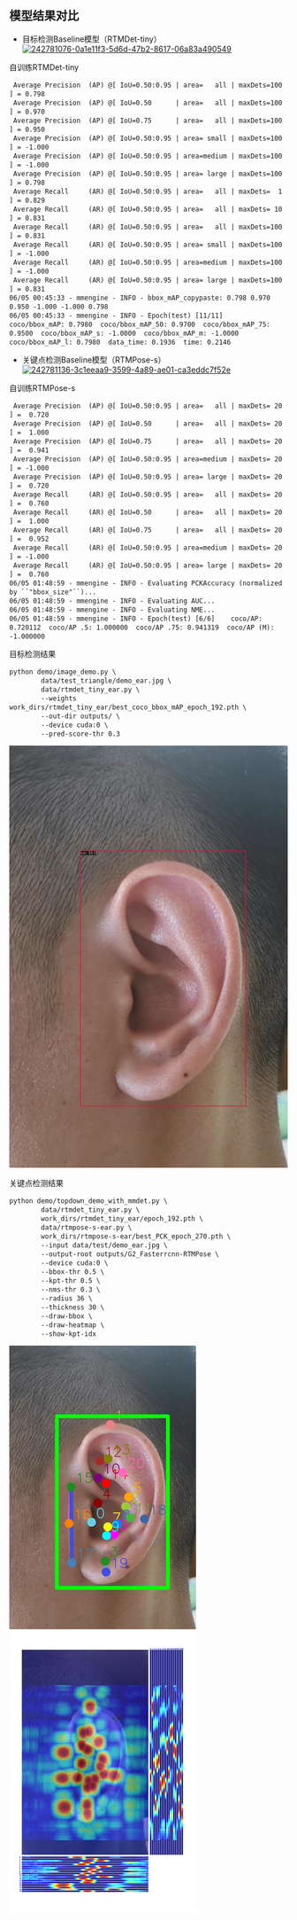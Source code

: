 ## 模型结果对比
- 目标检测Baseline模型（RTMDet-tiny）  
  [![242781076-0a1e11f3-5d6d-47b2-8617-06a83a490549](https://user-images.githubusercontent.com/18253636/242839237-e5b8d605-05f3-4e66-a33b-1ce8f8131574.jpg)](https://user-images.githubusercontent.com/18253636/242839237-e5b8d605-05f3-4e66-a33b-1ce8f8131574.jpg)


自训练RTMDet-tiny  

```shell
 Average Precision  (AP) @[ IoU=0.50:0.95 | area=   all | maxDets=100 ] = 0.798
 Average Precision  (AP) @[ IoU=0.50      | area=   all | maxDets=100 ] = 0.970
 Average Precision  (AP) @[ IoU=0.75      | area=   all | maxDets=100 ] = 0.950
 Average Precision  (AP) @[ IoU=0.50:0.95 | area= small | maxDets=100 ] = -1.000
 Average Precision  (AP) @[ IoU=0.50:0.95 | area=medium | maxDets=100 ] = -1.000
 Average Precision  (AP) @[ IoU=0.50:0.95 | area= large | maxDets=100 ] = 0.798
 Average Recall     (AR) @[ IoU=0.50:0.95 | area=   all | maxDets=  1 ] = 0.829
 Average Recall     (AR) @[ IoU=0.50:0.95 | area=   all | maxDets= 10 ] = 0.831
 Average Recall     (AR) @[ IoU=0.50:0.95 | area=   all | maxDets=100 ] = 0.831
 Average Recall     (AR) @[ IoU=0.50:0.95 | area= small | maxDets=100 ] = -1.000
 Average Recall     (AR) @[ IoU=0.50:0.95 | area=medium | maxDets=100 ] = -1.000
 Average Recall     (AR) @[ IoU=0.50:0.95 | area= large | maxDets=100 ] = 0.831
06/05 00:45:33 - mmengine - INFO - bbox_mAP_copypaste: 0.798 0.970 0.950 -1.000 -1.000 0.798
06/05 00:45:33 - mmengine - INFO - Epoch(test) [11/11]    coco/bbox_mAP: 0.7980  coco/bbox_mAP_50: 0.9700  coco/bbox_mAP_75: 0.9500  coco/bbox_mAP_s: -1.0000  coco/bbox_mAP_m: -1.0000  coco/bbox_mAP_l: 0.7980  data_time: 0.1936  time: 0.2146
```

- 关键点检测Baseline模型（RTMPose-s）
  [![242781136-3c1eeaa9-3599-4a89-ae01-ca3eddc7f52e](https://user-images.githubusercontent.com/18253636/242839254-171bbd5d-b630-46a7-9df1-8eadb1034b19.png)](https://user-images.githubusercontent.com/18253636/242839254-171bbd5d-b630-46a7-9df1-8eadb1034b19.png)

自训练RTMPose-s

```shell
 Average Precision  (AP) @[ IoU=0.50:0.95 | area=   all | maxDets= 20 ] =  0.720
 Average Precision  (AP) @[ IoU=0.50      | area=   all | maxDets= 20 ] =  1.000
 Average Precision  (AP) @[ IoU=0.75      | area=   all | maxDets= 20 ] =  0.941
 Average Precision  (AP) @[ IoU=0.50:0.95 | area=medium | maxDets= 20 ] = -1.000
 Average Precision  (AP) @[ IoU=0.50:0.95 | area= large | maxDets= 20 ] =  0.720
 Average Recall     (AR) @[ IoU=0.50:0.95 | area=   all | maxDets= 20 ] =  0.760
 Average Recall     (AR) @[ IoU=0.50      | area=   all | maxDets= 20 ] =  1.000
 Average Recall     (AR) @[ IoU=0.75      | area=   all | maxDets= 20 ] =  0.952
 Average Recall     (AR) @[ IoU=0.50:0.95 | area=medium | maxDets= 20 ] = -1.000
 Average Recall     (AR) @[ IoU=0.50:0.95 | area= large | maxDets= 20 ] =  0.760
06/05 01:48:59 - mmengine - INFO - Evaluating PCKAccuracy (normalized by ``"bbox_size"``)...
06/05 01:48:59 - mmengine - INFO - Evaluating AUC...
06/05 01:48:59 - mmengine - INFO - Evaluating NME...
06/05 01:48:59 - mmengine - INFO - Epoch(test) [6/6]    coco/AP: 0.720112  coco/AP .5: 1.000000  coco/AP .75: 0.941319  coco/AP (M): -1.000000 
```



目标检测结果

```shell
python demo/image_demo.py \
        data/test_triangle/demo_ear.jpg \
        data/rtmdet_tiny_ear.py \
        --weights work_dirs/rtmdet_tiny_ear/best_coco_bbox_mAP_epoch_192.pth \
        --out-dir outputs/ \
        --device cuda:0 \
        --pred-score-thr 0.3
```

![image](https://github.com/hellolele/openmmlab_homework/blob/main/%E7%AC%AC%E4%B8%80%E6%AC%A1%E4%BD%9C%E4%B8%9A/mmdetection/outputs/vis/demo_ear.jpg)



关键点检测结果

```shell
python demo/topdown_demo_with_mmdet.py \
        data/rtmdet_tiny_ear.py \
        work_dirs/rtmdet_tiny_ear/epoch_192.pth \
        data/rtmpose-s-ear.py \
        work_dirs/rtmpose-s-ear/best_PCK_epoch_270.pth \
        --input data/test/demo_ear.jpg \
        --output-root outputs/G2_Fasterrcnn-RTMPose \
        --device cuda:0 \
        --bbox-thr 0.5 \
        --kpt-thr 0.5 \
        --nms-thr 0.3 \
        --radius 36 \
        --thickness 30 \
        --draw-bbox \
        --draw-heatmap \
        --show-kpt-idx
```

![image](https://github.com/hellolele/openmmlab_homework/blob/main/%E7%AC%AC%E4%B8%80%E6%AC%A1%E4%BD%9C%E4%B8%9A/mmpose/output/demo_ear.jpg)
